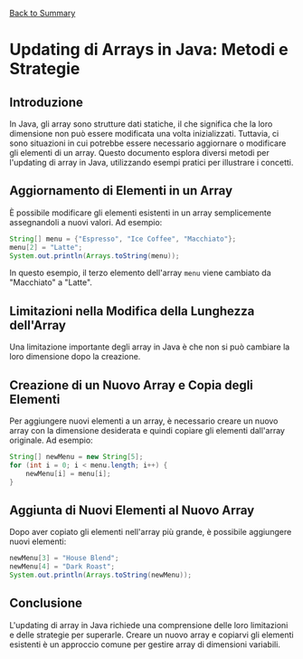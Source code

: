 
[Back to Summary](../Summary.md)

# Updating di Arrays in Java: Metodi e Strategie

## Introduzione
In Java, gli array sono strutture dati statiche, il che significa che la loro dimensione non può essere modificata una volta inizializzati. Tuttavia, ci sono situazioni in cui potrebbe essere necessario aggiornare o modificare gli elementi di un array. Questo documento esplora diversi metodi per l'updating di array in Java, utilizzando esempi pratici per illustrare i concetti.

## Aggiornamento di Elementi in un Array
È possibile modificare gli elementi esistenti in un array semplicemente assegnandoli a nuovi valori. Ad esempio:

```java
String[] menu = {"Espresso", "Ice Coffee", "Macchiato"};
menu[2] = "Latte";
System.out.println(Arrays.toString(menu));
```

In questo esempio, il terzo elemento dell'array `menu` viene cambiato da "Macchiato" a "Latte".

## Limitazioni nella Modifica della Lunghezza dell'Array
Una limitazione importante degli array in Java è che non si può cambiare la loro dimensione dopo la creazione. 

## Creazione di un Nuovo Array e Copia degli Elementi
Per aggiungere nuovi elementi a un array, è necessario creare un nuovo array con la dimensione desiderata e quindi copiare gli elementi dall'array originale. Ad esempio:

```java
String[] newMenu = new String[5];
for (int i = 0; i < menu.length; i++) {
    newMenu[i] = menu[i];
}
```

## Aggiunta di Nuovi Elementi al Nuovo Array
Dopo aver copiato gli elementi nell'array più grande, è possibile aggiungere nuovi elementi:

```java
newMenu[3] = "House Blend";
newMenu[4] = "Dark Roast";
System.out.println(Arrays.toString(newMenu));
```

## Conclusione
L'updating di array in Java richiede una comprensione delle loro limitazioni e delle strategie per superarle. Creare un nuovo array e copiarvi gli elementi esistenti è un approccio comune per gestire array di dimensioni variabili.
